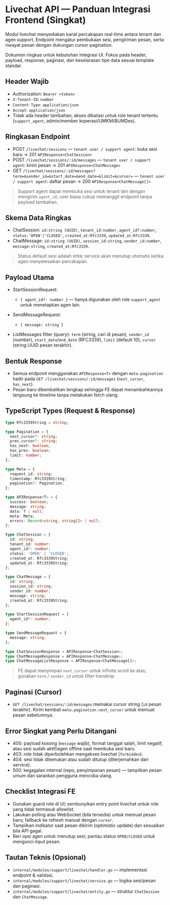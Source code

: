 # Livechat API — Panduan Integrasi Frontend (Singkat)

Modul livechat menyediakan kanal percakapan real-time antara tenant dan agen support. Endpoint mengatur pembukaan sesi, pengiriman pesan, serta riwayat pesan dengan dukungan cursor pagination.

Dokumen ringkas untuk kebutuhan integrasi UI. Fokus pada header, payload, response, paginasi, dan keselarasan tipe data sesuai template standar.

## Header Wajib

- Authorization: `Bearer <token>`
- `X-Tenant-ID`: `number`
- `Content-Type`: `application/json`
- `Accept`: `application/json`
- Tidak ada header tambahan; akses dibatasi untuk role tenant tertentu (`support_agent`, admin/member koperasi/UMKM/BUMDes).

## Ringkasan Endpoint

- POST `/livechat/sessions` — `tenant user / support agent`: buka sesi baru → 201 `APIResponse<ChatSession>`
- POST `/livechat/sessions/:id/messages` — `tenant user / support agent`: kirim pesan → 201 `APIResponse<ChatMessage>`
- GET `/livechat/sessions/:id/messages?term=&sender_id=&start_date=&end_date=&limit=&cursor=` — `tenant user / support agent`: daftar pesan → 200 `APIResponse<ChatMessage[]>`

> Support agent dapat membuka sesi untuk tenant lain dengan mengirim `agent_id`; user biasa cukup memanggil endpoint tanpa payload tambahan.

## Skema Data Ringkas

- ChatSession: `id:string (UUID)`, `tenant_id:number`, `agent_id?:number`, `status:'OPEN'|'CLOSED'`, `created_at:Rfc3339`, `updated_at:Rfc3339`.
- ChatMessage: `id:string (UUID)`, `session_id:string`, `sender_id:number`, `message:string`, `created_at:Rfc3339`.

> Status default sesi adalah `OPEN`; service akan menutup otomatis ketika agen menyelesaikan percakapan.

## Payload Utama

- StartSessionRequest:
  - `{ agent_id?: number }` — hanya digunakan oleh role `support_agent` untuk menetapkan agen lain.

- SendMessageRequest:
  - `{ message: string }`

- ListMessages filter (query): `term` (string, cari di pesan), `sender_id` (number), `start_date`/`end_date` (RFC3339), `limit` (default 10), `cursor` (string UUID pesan terakhir).

## Bentuk Response

- Semua endpoint menggunakan `APIResponse<T>` dengan `meta.pagination` hadir pada `GET /livechat/sessions/:id/messages` (`next_cursor`, `has_next`).
- Pesan baru dikembalikan lengkap sehingga FE dapat menambahkannya langsung ke timeline tanpa melakukan fetch ulang.

## TypeScript Types (Request & Response)

```ts
type Rfc3339String = string;

type Pagination = {
  next_cursor?: string;
  prev_cursor?: string;
  has_next: boolean;
  has_prev: boolean;
  limit: number;
};

type Meta = {
  request_id: string;
  timestamp: Rfc3339String;
  pagination?: Pagination;
};

type APIResponse<T> = {
  success: boolean;
  message: string;
  data: T | null;
  meta: Meta;
  errors: Record<string, string[]> | null;
};

type ChatSession = {
  id: string;
  tenant_id: number;
  agent_id?: number;
  status: 'OPEN' | 'CLOSED';
  created_at: Rfc3339String;
  updated_at: Rfc3339String;
};

type ChatMessage = {
  id: string;
  session_id: string;
  sender_id: number;
  message: string;
  created_at: Rfc3339String;
};

type StartSessionRequest = {
  agent_id?: number;
};

type SendMessageRequest = {
  message: string;
};

type ChatSessionResponse = APIResponse<ChatSession>;
type ChatMessageResponse = APIResponse<ChatMessage>;
type ChatMessageListResponse = APIResponse<ChatMessage[]>;
```

> FE dapat menyimpan `next_cursor` untuk infinite scroll ke atas; gunakan `term` / `sender_id` untuk filter transkrip.

## Paginasi (Cursor)

- `GET /livechat/sessions/:id/messages` memakai cursor string (`id` pesan terakhir). Kirim kembali `meta.pagination.next_cursor` untuk memuat pesan sebelumnya.

## Error Singkat yang Perlu Ditangani

- 400: payload kosong (`message` wajib), format tanggal salah, limit negatif, atau sesi sudah aktif/agen offline saat membuka sesi baru.
- 403: role tidak diperbolehkan mengakses livechat (`forbidden`).
- 404: sesi tidak ditemukan atau sudah ditutup (diterjemahkan dari service).
- 500: kegagalan internal (repo, penyimpanan pesan) — tampilkan pesan umum dan sarankan pengguna mencoba ulang.

## Checklist Integrasi FE

- Gunakan guard role di UI; sembunyikan entry point livechat untuk role yang tidak termasuk allowlist.
- Lakukan polling atau WebSocket (bila tersedia) untuk memuat pesan baru; fallback ke refresh manual dengan `cursor`.
- Tampilkan indikator saat pesan dikirim (optimistic update) dan sesuaikan bila API gagal.
- Beri opsi agen untuk menutup sesi; pantau status `OPEN/CLOSED` untuk mengunci input pesan.

## Tautan Teknis (Opsional)

- `internal/modules/support/livechat/handler.go` — implementasi endpoint & validasi.
- `internal/modules/support/livechat/service.go` — logika sesi/pesan dan paginasi.
- `internal/modules/support/livechat/entity.go` — struktur `ChatSession` dan `ChatMessage`.
